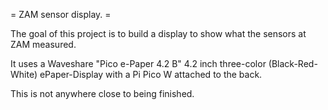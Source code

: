 
= ZAM sensor display. =

The goal of this project is to build a display to show what the sensors at ZAM measured.

It uses a Waveshare "Pico e-Paper 4.2 B" 4.2 inch
three-color (Black-Red-White) ePaper-Display with
a Pi Pico W attached to the back.

This is not anywhere close to being finished.

